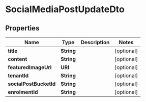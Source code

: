 

# SocialMediaPostUpdateDto


## Properties

| Name | Type | Description | Notes |
|------------ | ------------- | ------------- | -------------|
|**title** | **String** |  |  [optional] |
|**content** | **String** |  |  [optional] |
|**featuredImageUrl** | **URI** |  |  [optional] |
|**tenantId** | **String** |  |  [optional] |
|**socialPostBucketId** | **String** |  |  [optional] |
|**enrolmentId** | **String** |  |  [optional] |



